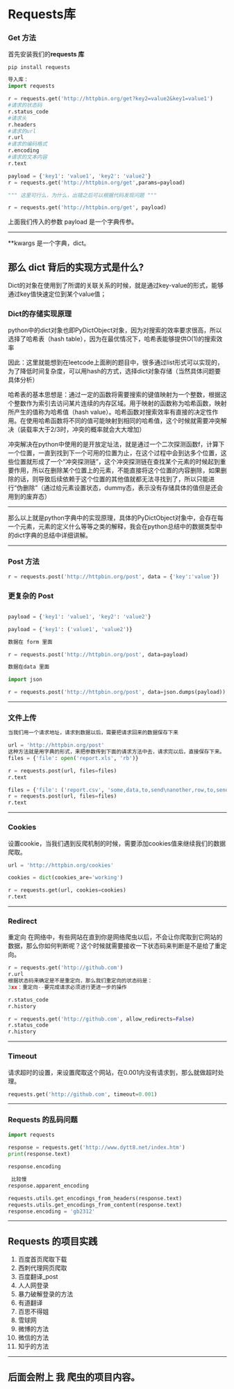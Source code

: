 
Requests库
===

### Get 方法

首先安装我们的**requests 库**

`pip install requests`  

```python
导入库：
import requests

r = requests.get('http://httpbin.org/get?key2=value2&key1=value1')
#请求的状态码
r.status_code
#请求头
r.headers
#请求的url
r.url
#请求的编码格式
r.encoding
#请求的文本内容
r.text

payload = {'key1': 'value1', 'key2': 'value2'}
r = requests.get('http://httpbin.org/get',params=payload)

""" 这里可行么，为什么，出错之后可以根据代码发现问题 """

r = requests.get('http://httpbin.org/get', payload)
```
上面我们传入的参数 payload 是一个字典传参。

---

\*\*kwargs 是一个字典，dict。

## 那么 dict 背后的实现方式是什么?

Dict的对象在使用到了所谓的关联关系的时候，就是通过key-value的形式，能够通过key值快速定位到某个value值；

### Dict的存储实现原理

python中的dict对象也即PyDictObject对象，因为对搜索的效率要求很高，所以选择了哈希表（hash table），因为在最优情况下，哈希表能够提供O(1)的搜索效率

因此：这里就能想到在leetcode上面刷的题目中，很多通过list形式可以实现的，为了降低时间复杂度，可以用hash的方式，选择dict对象存储（当然具体问题要具体分析）

哈希表的基本思想是：通过一定的函数将需要搜索的键值映射为一个整数，根据这个整数作为索引去访问某片连续的内存区域。用于映射的函数称为哈希函数，映射所产生的值称为哈希值（hash value）。哈希函数对搜索效率有直接的决定性作用。在使用哈希函数将不同的值可能映射到相同的哈希值，这个时候就需要冲突解决（装载率大于2/3时，冲突的概率就会大大增加）

冲突解决在python中使用的是开放定址法，就是通过一个二次探测函数f，计算下一个位置，一直到找到下一个可用的位置为止，在这个过程中会到达多个位置，这些位置就形成了一个“冲突探测链”，这个冲突探测链在查找某个元素的时候起到重要作用，所以在删除某个位置上的元素，不能直接将这个位置的内容删除，如果删除的话，则导致后续依赖于这个位置的其他值就都无法寻找到了，所以只能进行“伪删除”（通过给元素设置状态，dummy态，表示没有存储具体的值但是还会用到的废弃态）

---

那么以上就是python字典中的实现原理，具体的PyDictObject对象中，会存在每一个元素，元素的定义什么等等之类的解释，我会在python总结中的数据类型中的dict字典的总结中详细讲解。

---

### Post 方法

~~~python
r = requests.post('http://httpbin.org/post', data = {'key':'value'})
~~~

### 更复杂的 Post
~~~python

payload = {'key1': 'value1', 'key2': 'value2'}

payload = {'key1': ('value1', 'value2')}

数据在 form 里面 

r = requests.post('http://httpbin.org/post', data=payload)

数据在data 里面

import json

r = requests.post('http://httpbin.org/post', data=json.dumps(payload))
~~~

---

### 文件上传

~~~python
当我们用一个请求地址，请求到数据以后，需要把请求回来的数据保存下来

url = 'http://httpbin.org/post'
这种方法就是用字典的形式，来把参数传到下面的请求方法中去，请求完以后，直接保存下来。
files = {'file': open('report.xls', 'rb')}

r = requests.post(url, files=files)
r.text

files = {'file': ('report.csv', 'some,data,to,send\nanother,row,to,send\n')}
r = requests.post(url, files=files)
r.text
~~~

---

### Cookies 

设置cookie，当我们遇到反爬机制的时候，需要添加cookies值来继续我们的数据爬取。

```python
url = 'http://httpbin.org/cookies'

cookies = dict(cookies_are='working')

r = requests.get(url, cookies=cookies)
r.text
```

---

### Redirect

重定向 在网络中，有些网站在直到你是网络爬虫以后，不会让你爬取到它网站的数据，那么你如何判断呢？这个时候就需要接收一下状态码来判断是不是给了重定向。

~~~python
r = requests.get('http://github.com')
r.url
根据状态码来确定是不是重定向，那么我们重定向的状态码是：
3xx：重定向--要完成请求必须进行更进一步的操作

r.status_code
r.history

r = requests.get('http://github.com', allow_redirects=False)
r.status_code
r.history
~~~

---

### Timeout

请求超时的设置，来设置爬取这个网站，在0.001内没有请求到，那么就做超时处理。

~~~python
requests.get('http://github.com', timeout=0.001)
~~~

---

### Requests 的乱码问题

~~~python
import requests
 
response = requests.get('http://www.dytt8.net/index.htm')
print(response.text)

response.encoding

 比较慢
response.apparent_encoding

requests.utils.get_encodings_from_headers(response.text)
requests.utils.get_encodings_from_content(response.text)
response.encoding = 'gb2312'

~~~

---

## Requests 的项目实践

1. 百度首页爬取下载
2. 西刺代理网页爬取
3. 百度翻译_post
4. 人人网登录
5. 暴力破解登录的方法
6. 有道翻译
7. 百思不得姐
8. 雪球网
8. 微博的方法
9. 微信的方法
10. 知乎的方法

----

后面会附上 我 爬虫的项目内容。
---













